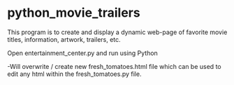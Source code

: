 # python_movie_trailers
This program is to create and display a dynamic web-page of favorite movie titles, information, artwork, trailers, etc.

Open entertainment_center.py and run using Python
 
  -Will overwrite / create new fresh_tomatoes.html file which can be used to edit any html within the fresh_tomatoes.py file. 
